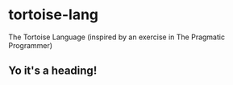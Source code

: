 # tortoise-lang
The Tortoise Language (inspired by an exercise in The Pragmatic Programmer)

## Yo it's a heading!
